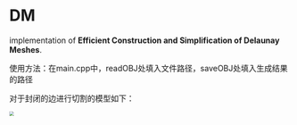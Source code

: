# DM

implementation of **Efficient Construction and Simplification of Delaunay Meshes**.



使用方法：在main.cpp中，readOBJ处填入文件路径，saveOBJ处填入生成结果的路径



对于封闭的边进行切割的模型如下：

<img src="D:\code\DM\split(full).jpg" style="zoom:50%;" />
